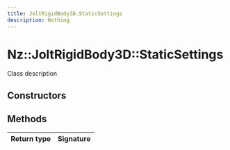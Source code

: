 ```yaml
---
title: JoltRigidBody3D.StaticSettings
description: Nothing
---
```


# Nz::JoltRigidBody3D::StaticSettings

Class description

## Constructors


## Methods

| Return type | Signature |
| ----------- | --------- |
